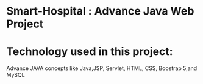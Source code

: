 # Smart-Hospital : Advance Java Web Project

# Technology used in this project: 
Advance JAVA concepts like Java,JSP, Servlet, HTML, CSS, Boostrap 5,and MySQL
